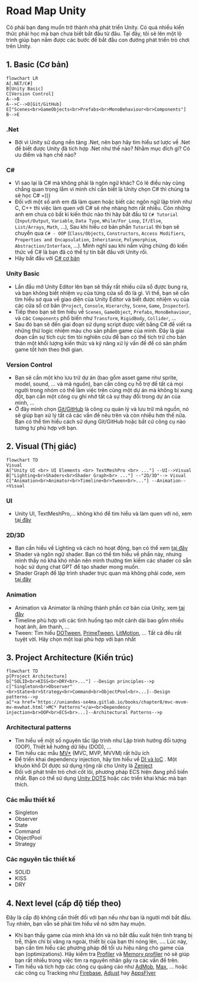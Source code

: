 # Road Map Unity

Có phải bạn đang muốn trở thành nhà phát triển Unity. Có quá nhiều kiến thức phải học mà bạn chưa biết bắt đầu từ đâu. Tại đây, tôi sẽ lên một lộ trình giúp bạn nắm được các bước để bắt đầu con đường phát triển trò chơi trên Unity.

## 1. Basic (Cơ bản)

```mermaid
flowchart LR
A[.NET/C#]
B[Unity Basic]
C[Version Control] 
A-->B
A-->C-->D[Git/GitHub]
E["Scenes<br>GameObjects<br>Prefabs<br>MonoBehaviour<br>Components"]
B-->E 

```
### .Net
- Bởi vì Unity sử dụng nền tảng .Net, nên bạn hãy tìm hiểu sơ lược về .Net để biết được Unity đã tích hợp .Net như thế nào? Nhằm mục đích gì? Có ưu điểm và hạn chế nào?
### C#
- Vì sao lại là C# mà không phải là ngôn ngữ khác? Có lẽ điều này cũng chẳng quan trọng lắm vì mình chỉ cần biết là Unity chọn C# thì chúng ta sẽ học C# =)))
- Đối với một số anh em đã làm quen hoặc biết các ngôn ngữ lập trình như C, C++ thì việc làm quen với C# sẽ nhẹ nhàng hơn rất nhiều. Còn những anh em chưa có bất kì kiến thức nào thì hãy bắt đầu từ `C# Tutorial` (`Input/Output`, `Variable`, `Data Type`, `While/For Loop`, `If/Else`, `List/Arrays`, `Math`, ...), Sau khi hiểu cơ bản phần `Tutorial` thì bạn sẽ chuyển qua `C# - OOP` (`Class/Objects`, `Constructors`, `Access Modifiers`, `Properties and Encapsulation`, `Inheritance`, `Polymorphism`, `Abstraction/Interface`, ...). Mình nghĩ sau khi nắm vững chừng đó kiến thức về C# là bạn đã có thể tự tin bắt đầu với Unity rồi.
- Hãy bắt đầu với [C# cơ bản](https://github.com/unity-learn/basic-csharp-for-unity)
### Unity Basic
- Lần đầu mở Unity Editor lên bạn sẽ thấy rất nhiều cửa sổ được bung ra, và bạn không biết nhiệm vụ của từng cửa sổ đó là gì. Vì thế, bạn sẽ cần tìm hiểu sơ qua về giao diện của Unity Editor và biết được nhiệm vụ của các cửa sổ cơ bản (`Project`, `Console`, `Hierarchy`, `Scene`, `Game`, `Inspector`).
- Tiếp theo bạn sẽ tìm hiểu về `Scenes`, `GameObject`, `Prefabs`, `MonoBehaviour`, và các `Components` phổ biến như `Transform`, `RigidBody`, `Collider`, ...
- Sau đó bạn sẽ đến giai đoạn sử dụng script được viết bằng C# để viết ra những thứ logic nhiệm màu cho sản phẩm game của mình. Đây là giai đoạn cần sự tích cực tìm tòi nghiên cứu để bạn có thể tích trữ cho bản thân một khối lượng kiến thức và kỹ năng xử lý vấn đề để có sản phẩm game tốt hơn theo thời gian.
### Version Control
- Bạn sẽ cần một kho lưu trữ dự án (bao gồm asset game như sprite, model, sound, ... và mã nguồn), bạn cần công cụ hỗ trợ để tất cả mọi người trong nhóm có thể làm việc trên cùng một dự án mà không bị xung đột, bạn cần một công cụ ghi nhớ tất cả sự thay đổi trong dự án của mình, ...
- Ở đây mình chọn [Git/GitHub](https://github.com/unity-learn/Getting-Started-with-Git) là công cụ quản lý và lưu trữ mã nguồn, nó sẽ giúp bạn xử lý tất cả các vấn đề nêu trên và còn nhiều hơn thế nữa. Bạn có thể tìm hiểu cách sử dụng Git/GitHub hoặc bất cứ công cụ nào tương tự phù hợp với bạn.

## 2. Visual (Thị giác)
```mermaid
flowchart TD
Visual
A["Unity UI <br> UI Elements <br> TextMeshPro <br> ..."] --UI-->Visual
B["Lighting<br>Shaders<br>Shader Graph<br> ..."] --"2D/3D"--> Visual
C["Animation<br>Animator<br>Timeline<br>Tween<br>..."] --Animation-->Visual
```

### UI
- Unity UI, TextMeshPro,... không khó để tìm hiểu và làm quen với nó, xem [tại đây](https://learn.unity.com/mission/61a63fbcedbc2a0020607294?pathwayId=61a65568edbc2a00206076dd)
### 2D/3D
- Bạn cần hiểu về Lighting và cách nó hoạt động,  bạn có thể xem [tại đây](https://learn.unity.com/mission/creative-core-lighting?pathwayId=61a65568edbc2a00206076dd)
- Shader và ngôn ngữ shader. Bạn có thể tìm hiểu về phần này, nhưng mình thấy nó khá khó nhằn nên mình thường tìm kiếm các shader có sẵn hoặc sử dụng chat GPT để tạo shader mong muốn.
- Shader Graph để lập trình shader trực quan mà không phải code, xem [tại đây](https://learn.unity.com/tutorial/introduction-to-shader-graph#)
### Animation
- Animation và Animator là những thành phần cơ bản của Unity, xem [tại đây](https://medium.com/@alinulken/unity-developer-roadmap-97108405a7dd)
- Timeline phù hợp với các tình huống tạo một cảnh dài bao gồm nhiều hoạt ảnh, âm thanh, ...
- Tween: Tìm hiểu [DOTween](https://dotween.demigiant.com/), [PrimeTween](https://github.com/KyryloKuzyk/PrimeTween), [LitMotion](https://github.com/AnnulusGames/LitMotion), ... Tất cả đều rất tuyệt vời. Hãy chọn một loại phù hợp với bạn nhất

## 3. Project Architecture (Kiến trúc)

```mermaid
flowchart TD
p[Project Architecture]
b["SOLID<br>KISS<br>DRY<br>..."] --Design principles-->p
c["Singleton<br>Observer"<br>State<br>Strategy<br>Command<br>ObjectPool<br>...]--Design patterns-->p
a["<a href='https://uniandes-se4ma.gitlab.io/books/chapter8/mvc-mvvm-mv-mvwhat.html'>MC* Patterns"</a><br>Dependency injection<br>OOP<br>ECS<br>...]--Architectural Patterns-->p
```

### Architectural patterns
- Tìm hiểu về một số nguyên tắc lập trình như Lập trình hướng đối tượng (OOP), Thiết kế hướng dữ liệu (DOD), ...
- Tìm hiểu các mẫu [MV*](https://uniandes-se4ma.gitlab.io/books/chapter8/mvc-mvvm-mv-mvwhat.html) (MVC, MVP, MVVM) rất hữu ích
- Để triển khai dependency injection, hãy tìm hiểu về [DI và IoC](https://www.amazon.com/Dependency-Injection-Principles-Practices-Patterns-dp-161729473X/dp/161729473X) . Một khuôn khổ DI được sử dụng rộng rãi cho Unity là [Zenject](https://github.com/modesttree/Zenject)
- Đối với phát triển trò chơi cốt lõi, phương pháp ECS hiện đang phổ biến nhất. Bạn có thể sử dụng [Unity DOTS](https://unity.com/dots) hoặc các triển khai khác mà bạn thích.
### Các mẫu thiết kế
- Singleton
- Observer
- State
- Command
- ObjectPool
- Strategy
### Các nguyên tắc thiết kế
- SOLID
- KISS
- DRY

## 4. Next level (cấp độ tiếp theo)
Đây là cấp độ không cần thiết đối với bạn nếu như bạn là người mới bắt đầu. Tuy nhiên, bạn vẫn sẽ phải tìm hiểu về nó sớm hay muộn.
- Khi bạn thấy game của mình khá lớn và nó bắt đầu xuất hiện tình trạng bị trễ, thậm chí bị văng ra ngoài, thiết bị của bạn thì nóng lên, .... Lúc này, bạn cần tìm hiểu các phương pháp để tối ưu hiệu năng cho game của bạn (optimizations). Hãy kiểm tra [Profiler](https://docs.unity3d.com/Manual/Profiler.html) và [Memory profiler](https://unity.com/how-to/use-memory-profiling-unity) nó sẽ giúp bạn rất nhiều trong việc tìm ra nguyên nhân gây ra các vấn đề trên.
- Tìm hiểu và tích hợp các công cụ quảng cáo như [AdMob](https://github.com/googleads/googleads-mobile-unity), [Max](https://github.com/AppLovin/AppLovin-MAX-Unity-Plugin), ... hoặc các công cụ Tracking như [Firebase](https://github.com/firebase/firebase-unity-sdk), [Adjust](https://github.com/adjust/unity_sdk) hay [AppsFlyer](https://github.com/AppsFlyerSDK/appsflyer-unity-plugin?tab=readme-ov-file)
